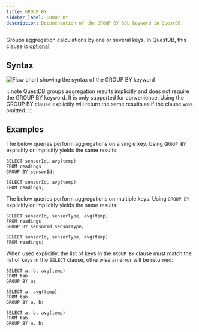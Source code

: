 ```yaml
---
title: GROUP BY
sidebar_label: GROUP BY
description: Documentation of the GROUP BY SQL keyword in QuestDB.
---
```


Groups aggregation calculations by one or several keys. In QuestDB, this clause is [optional](/docs/concept/sql-extensions#optionality-of-group-by).

## Syntax

![Flow chart showing the syntax of the GROUP BY keyword](/img/docs/diagrams/groupBy.svg)

:::note
QuestDB groups aggregation results implicitly and does not require the GROUP BY keyword. 
It is only supported for convenience. Using the GROUP BY clause explicitly will return the same 
results as if the clause was omitted.
:::

## Examples

The below queries perform aggregations on a single key.
Using `GROUP BY` explicitly or implicitly yields the same results:

```questdb-sql title="Single key aggregation, explicit GROUP BY"
SELECT sensorId, avg(temp) 
FROM readings 
GROUP BY sensorId;
```

```questdb-sql title="Single key aggregation, implicit GROUP BY"
SELECT sensorId, avg(temp) 
FROM readings;
```

The below queries perform aggregations on multiple keys. Using `GROUP BY` explicitly 
or implicitly yields the same results:

```questdb-sql title="Multiple key aggregation, explicit GROUP BY"
SELECT sensorId, sensorType, avg(temp) 
FROM readings 
GROUP BY sensorId,sensorType;
```

```questdb-sql title="Multiple key aggregation, implicit GROUP BY"
SELECT sensorId, sensorType, avg(temp) 
FROM readings;
```

When used explicitly, the list of keys in the `GROUP BY` clause must match the list of keys in 
the `SELECT` clause, otherwise an error will be returned:

```questdb-sql title="Error - Column b is missing in the GROUP BY clause"
SELECT a, b, avg(temp) 
FROM tab 
GROUP BY a;
```

```questdb-sql title="Error - Column b is missing in the SELECT clause"
SELECT a, avg(temp) 
FROM tab 
GROUP BY a, b;
```

```questdb-sql title="Success - Columns match"
SELECT a, b, avg(temp) 
FROM tab 
GROUP BY a, b;
```
